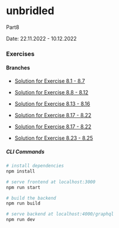 # unbridled

Part8

Date: 22.11.2022 - 10.12.2022

### Exercises

#### Branches

- [Solution for Exercise 8.1 - 8.7](https://github.com/aiotrope/unbridled/tree/8.1)

- [Solution for Exercise 8.8 - 8.12](https://github.com/aiotrope/unbridled/tree/8.8/library-frontend)

- [Solution for Exercise 8.13 - 8.16](https://github.com/aiotrope/unbridled/tree/8.13)

- [Solution for Exercise 8.17 - 8.22](https://github.com/aiotrope/unbridled/tree/8.17)

- [Solution for Exercise 8.17 - 8.22](https://github.com/aiotrope/unbridled/tree/8.23)

- [Solution for Exercise 8.23 - 8.25](https://github.com/aiotrope/unbridled/tree/8.24)

##### CLI Commands

``` bash
# install dependencies
npm install

# serve frontend at localhost:3000 
npm run start

# build the backend
npm run build

# serve backend at localhost:4000/graphql
npm run dev
```